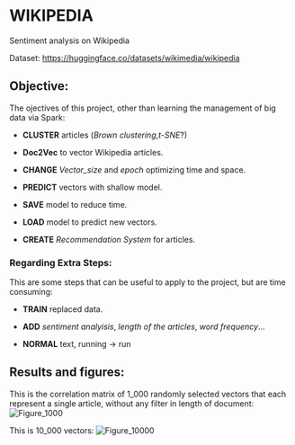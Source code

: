 # WIKIPEDIA
Sentiment analysis on Wikipedia

Dataset: https://huggingface.co/datasets/wikimedia/wikipedia

## Objective: 

The ojectives of this project, other than learning the management of big data via Spark:

- **CLUSTER** articles (*Brown clustering*,*t-SNE*?)
  
- **Doc2Vec** to vector Wikipedia articles.

- **CHANGE** *Vector_size* and *epoch* optimizing time and space.

- **PREDICT** vectors with shallow model.

- **SAVE** model to reduce time.

- **LOAD** model to predict new vectors.

- **CREATE** *Recommendation System* for articles.

### Regarding Extra Steps:

This are some steps that can be useful to apply to the project, but are time consuming:

-   **TRAIN** replaced data.

-   **ADD** *sentiment analyisis*, *length of the articles*, *word frequency*...

-   **NORMAL** text, running -> run

## Results and figures:

This is the correlation matrix of 1_000 randomly selected vectors that each represent a single article, without any filter in length of document:
![Figure_1000](https://github.com/user-attachments/assets/94a6b030-4fcb-468f-a017-7c4a545c67e7)

This is 10_000 vectors:
![Figure_10000](https://github.com/user-attachments/assets/2685033e-97f7-4861-afb0-79a4c6400391)
